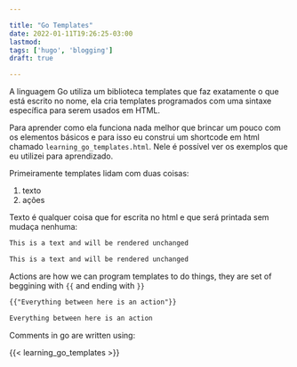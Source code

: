 ```yaml
---

title: "Go Templates"
date: 2022-01-11T19:26:25-03:00
lastmod: 
tags: ['hugo', 'blogging']
draft: true

---
```



A linguagem Go utiliza um biblioteca templates que faz exatamente o que está escrito no nome, ela cria templates programados com uma sintaxe específica para serem usados em HTML.<!--more-->

Para aprender como ela funciona nada melhor que brincar um pouco com os elementos básicos e para isso eu construi um shortcode em html chamado `learning_go_templates.html`. Nele é possível ver os exemplos que eu utilizei para aprendizado.

Primeiramente templates lidam com duas coisas:

1. texto
2. ações

Texto é qualquer coisa que for escrita no html e que será printada sem mudaça nenhuma:


```html
This is a text and will be rendered unchanged
```
```html
This is a text and will be rendered unchanged
```

Actions are how we can program templates to do things, they are set of beggining with `{{` and ending with `}}`

```html
{{"Everything between here is an action"}}
```
```html
Everything between here is an action
```



Comments in go are written using:

{{< learning_go_templates >}}




